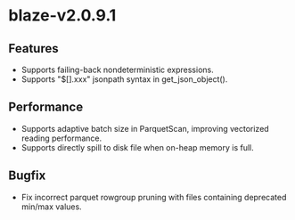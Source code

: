 # blaze-v2.0.9.1

## Features
* Supports failing-back nondeterministic expressions.
* Supports "$[].xxx" jsonpath syntax in get_json_object().

## Performance
* Supports adaptive batch size in ParquetScan, improving vectorized reading performance.
* Supports directly spill to disk file when on-heap memory is full.

## Bugfix
* Fix incorrect parquet rowgroup pruning with files containing deprecated min/max values.
